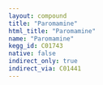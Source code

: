 ```yaml
---
layout: compound
title: "Paromamine"
html_title: "Paromamine"
name: "Paromamine"
kegg_id: C01743
native: false
indirect_only: true
indirect_via: C01441
---
```

